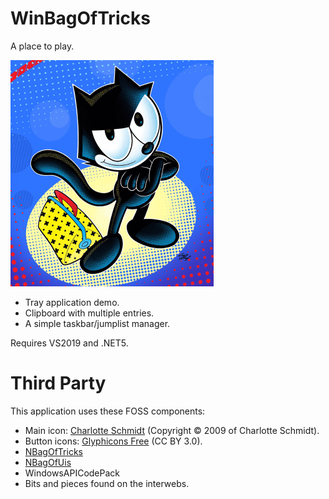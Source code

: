 # WinBagOfTricks

A place to play.

![logo](felix.png)

- Tray application demo.
- Clipboard with multiple entries.
- A simple taskbar/jumplist manager.


Requires VS2019 and .NET5.


# Third Party

This application uses these FOSS components:
- Main icon: [Charlotte Schmidt](http://pattedemouche.free.fr/) (Copyright © 2009 of Charlotte Schmidt).
- Button icons: [Glyphicons Free](http://glyphicons.com/) (CC BY 3.0).
- [NBagOfTricks](https://github.com/cepthomas/NBagOfTricks/blob/main/README.md)
- [NBagOfUis](https://github.com/cepthomas/NBagOfUis/blob/main/README.md)
- WindowsAPICodePack
- Bits and pieces found on the interwebs.
